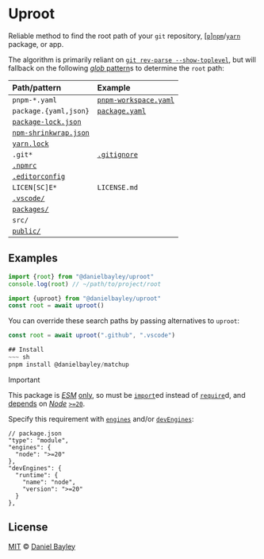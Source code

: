 Uproot
======
Reliable method to find the root path of your `git` repository,
\[[`p`][pnpm]\][`npm`]/[`yarn`] package, or app.

The algorithm is primarily reliant on [`git rev-parse --show-toplevel`][git],
but will fallback on the following [_glob_ pattern]s to determine the `root` path:

| Path/pattern            | Example                 |
|:------------------------|:------------------------|
| `pnpm-*.yaml`           | [`pnpm-workspace.yaml`] |
| `package.{yaml,json}`   | [`package.yaml`]        |
| [`package-lock.json`]   |                         |
| [`npm-shrinkwrap.json`] |                         |
| [`yarn.lock`]           |                         |
| `.git*`                 | [`.gitignore`]          |
| [`.npmrc`]              |                         |
| [`.editorconfig`]       |                         |
| `LICEN[SC]E*`           | `LICENSE.md`            |
| [`.vscode/`]            |                         |
| [`packages/`]           |                         |
| `src/`                  |                         |
| [`public/`]             |                         |

## Examples
~~~ js
import {root} from "@danielbayley/uproot"
console.log(root) // ~/path/to/project/root
~~~
~~~ js
import {uproot} from "@danielbayley/uproot"
const root = await uproot()
~~~

You can override these search paths by passing alternatives to `uproot`:
~~~ js
const root = await uproot(".github", ".vscode")

## Install
~~~ sh
pnpm install @danielbayley/matchup
~~~
> [!IMPORTANT]
> This package is _[ESM]_ [only], so must be [`import`]ed instead of [`require`]d,
> and [depends] on _[Node]_ [`>=`][][`20`].

Specify this requirement with [`engines`] and/or [`devEngines`]:
~~~ jsonc
// package.json
"type": "module",
"engines": {
  "node": ">=20"
},
"devEngines": {
  "runtime": {
    "name": "node",
    "version": ">=20"
  }
},
~~~

License
-------
[MIT] © [Daniel Bayley]

[MIT]:                    LICENSE.md
[Daniel Bayley]:          https://github.com/danielbayley

[node]:                   https://nodejs.org
[ESM]:                    https://developer.mozilla.org/docs/Web/JavaScript/Guide/Modules
[only]:                   https://gist.github.com/sindresorhus/a39789f98801d908bbc7ff3ecc99d99c
[`import`]:               https://developer.mozilla.org/docs/Web/JavaScript/Reference/Statements/import
[`require`]:              https://nodejs.org/api/modules.html#requireid
[depends]:                https://docs.npmjs.com/cli/v11/configuring-npm/package-json#engines
[`>=`]:                   https://docs.npmjs.com/cli/v6/using-npm/semver#ranges
[`20`]:                   https://github.com/nodejs/node/blob/main/doc/changelogs/CHANGELOG_V20.md
[`engines`]:              https://docs.npmjs.com/cli/v11/configuring-npm/package-json#engines
[`devEngines`]:           https://docs.npmjs.com/cli/v11/configuring-npm/package-json#devengines

[`npm`]:                  https://npmjs.com
[pnpm]:                   https://pnpm.io
[`yarn`]:                 https://yarnpkg.com

[git]:                    https://git-scm.com/docs/git-rev-parse#Documentation/git-rev-parse.txt---show-toplevel
[_glob_ pattern]:         https://globster.xyz

[`pnpm-workspace.yaml`]:  https://pnpm.io/pnpm-workspace_yaml
[`package.yaml`]:         https://github.com/pnpm/pnpm/pull/1799
[`package-lock.json`]:    https://docs.npmjs.com/cli/configuring-npm/package-lock-json
[`npm-shrinkwrap.json`]:  https://docs.npmjs.com/cli/configuring-npm/npm-shrinkwrap-json
[`yarn.lock`]:            https://classic.yarnpkg.com/docs/yarn-lock
[`.gitignore`]:           https://git-scm.com/docs/gitignore#_description
[`.npmrc`]:               https://pnpm.io/npmrc
[`.editorconfig`]:        https://editorconfig.org
[`.vscode/`]:             https://code.visualstudio.com/docs/getstarted/settings#_workspace-settings
[`packages/`]:            https://pnpm.io/catalogs#the-catalog-protocol-catalog
[`public/`]:              https://create-react-app.dev/docs/using-the-public-folder
